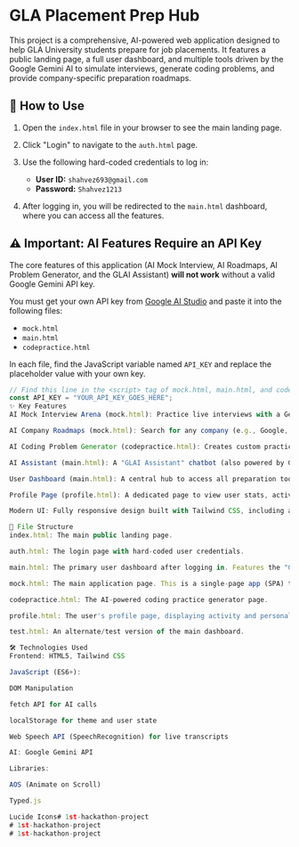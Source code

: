 # GLA Placement Prep Hub

This project is a comprehensive, AI-powered web application designed to help GLA University students prepare for job placements. It features a public landing page, a full user dashboard, and multiple tools driven by the Google Gemini AI to simulate interviews, generate coding problems, and provide company-specific preparation roadmaps.

## 🚀 How to Use

1.  Open the `index.html` file in your browser to see the main landing page.
2.  Click "Login" to navigate to the `auth.html` page.
3.  Use the following hard-coded credentials to log in:

    * **User ID:** `shahvez693@gmail.com`
    * **Password:** `Shahvez1213`

4.  After logging in, you will be redirected to the `main.html` dashboard, where you can access all the features.

## ⚠️ Important: AI Features Require an API Key

The core features of this application (AI Mock Interview, AI Roadmaps, AI Problem Generator, and the GLAI Assistant) **will not work** without a valid Google Gemini API key.

You must get your own API key from [Google AI Studio](https://aistudio.google.com/app/apikey) and paste it into the following files:

* `mock.html`
* `main.html`
* `codepractice.html`

In each file, find the JavaScript variable named `API_KEY` and replace the placeholder value with your own key.

```javascript
// Find this line in the <script> tag of mock.html, main.html, and codepractice.html
const API_KEY = "YOUR_API_KEY_GOES_HERE";
✨ Key Features
AI Mock Interview Arena (mock.html): Practice live interviews with a Gemini-powered AI. It validates company names, asks role-specific questions, and provides real-time feedback on your answers (clarity, accuracy, and structure).

AI Company Roadmaps (mock.html): Search for any company (e.g., Google, Microsoft) and get an AI-generated preparation roadmap, including key focus areas, top DSA questions, and recommended practice problems.

AI Coding Problem Generator (codepractice.html): Creates custom practice sets of LeetCode and HackerRank problems based on your chosen programming language (Python, Java, C++) and difficulty (Easy, Medium, Hard).

AI Assistant (main.html): A "GLAI Assistant" chatbot (also powered by Gemini) that can answer technical doubts and explain computer science concepts.

User Dashboard (main.html): A central hub to access all preparation tools and see a welcome message.

Profile Page (profile.html): A dedicated page to view user stats, activity summary, and personal information.

Modern UI: Fully responsive design built with Tailwind CSS, including a dark/light mode toggle.

📂 File Structure
index.html: The main public landing page.

auth.html: The login page with hard-coded user credentials.

main.html: The primary user dashboard after logging in. Features the "GLAI Assistant."

mock.html: The main application page. This is a single-page app (SPA) that contains the AI Interview Arena, Dashboard, and Company Roadmaps sections.

codepractice.html: The AI-powered coding practice generator page.

profile.html: The user's profile page, displaying activity and personal info.

test.html: An alternate/test version of the main dashboard.

🛠️ Technologies Used
Frontend: HTML5, Tailwind CSS

JavaScript (ES6+):

DOM Manipulation

fetch API for AI calls

localStorage for theme and user state

Web Speech API (SpeechRecognition) for live transcripts

AI: Google Gemini API

Libraries:

AOS (Animate on Scroll)

Typed.js

Lucide Icons# 1st-hackathon-project
# 1st-hackathon-project
# 1st-hackathon-project
